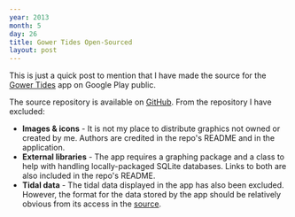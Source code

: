 ```yaml
---
year: 2013
month: 5
day: 26
title: Gower Tides Open-Sourced
layout: post
---
```


<p>This is just a quick post to mention that I have made the source for the <a href="https://play.google.com/store/apps/details?id=net.willwebberley.gowertides" target="_blank">Gower Tides</a> app on Google Play public.</p>
<p>The source repository is available on <a href="https://github.com/flyingsparx/GowerTides" target="_blank">GitHub</a>. From the repository I have excluded:
<ul>
    <li><strong>Images & icons</strong> - It is not my place to distribute graphics not owned or created by me. Authors are credited in the repo's README and in the application.</li>
    <li><strong>External libraries</strong> - The app requires a graphing package and a class to help with handling locally-packaged SQLite databases. Links to both are also included in the repo's README.</li>
    <li><strong>Tidal data</strong> - The tidal data displayed in the app has also been excluded. However, the format for the data stored by the app should be relatively obvious from its access in the <a href="https://github.com/flyingsparx/GowerTides/blob/master/src/net/willwebberley/gowertides/utils/DayDatabase.java" target="_blank">source</a>.</li>
</ul></p>
